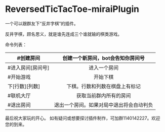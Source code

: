 # ReversedTicTacToe-miraiPlugin
一个可以跟群友下“反井字棋”的插件。

反井字棋，顾名思义，就是谁先连成三个谁就输的棋类游戏。

命令列表：

| #创建房间          | 创建一个新房间，bot会告知你房间号 |
| ----------------- | :-------------------------------: |
| #进入房间[房间号] | 进入一个房间                      |
| #开始游戏 | 开始下棋 |
| 下\[行数][列数] | 下棋。行数和列数在棋盘上有标记 |
| #联机大厅 | 获取当前群内所有的房间 |
| #退出房间 | 退出一个房间。如果对局中退出将会自动判负 |

最后祝大家玩的开心。
如有疑问或想要探讨插件制作，可加群1140142227。欢迎您的到来。
